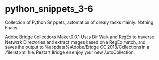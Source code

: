 # python_snippets_3-6
Collection of Python Snippets, automation of dreary tasks mainly. Nothing Fnacy.

Adobe Bridge Collections Maker.0.0.1
Uses Dir Walk and RegEx to traverse Network Directories and extract images based on a RegEx match, and saves the output to %appdata%/Adobe/Bridge CC 2018/Collections in a .filelist xml file. Restart Bridge en enjoy your new AutoCollection.
